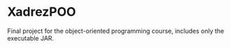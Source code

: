 # XadrezPOO
Final project for the object-oriented programming course, includes only the executable JAR.
